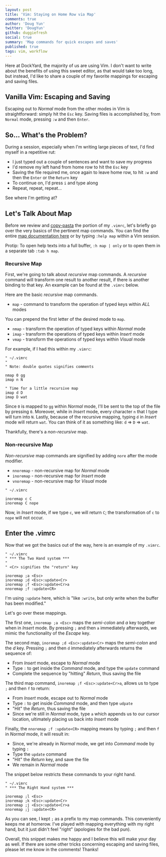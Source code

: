 ```yaml
---
layout: post
title: 'Vim: Staying on Home Row via Map'
comments: true
author: 'Doug Yun'
twitter: 'DougYun'
github: duggiefresh
social: true
summary: 'Map commands for quick escapes and saves'
published: true
tags: vim, workflow
---
```


Here at DockYard, the majority of us are using Vim. I don't want to
write about the benefits of using this sweet editor, as that would take too long,
but instead, I'd like to share a couple of my favorite mappings for
escaping and saving files.

Vanilla Vim: Escaping and Saving
--------------------------------
Escaping out to *Normal* mode from the other modes in Vim is straightforward:
simply hit the `Esc` key.
Saving files is accomplished by, from `Normal` mode, pressing `:w` and then `Enter`.

So... What's the Problem?
--------------------
During a session, especially when I'm writing large pieces of text,
I'd find myself in a repetitive rut:

* I just typed out a couple of sentences and want to save my progress
* I'd remove my left hand from home row to hit the `Esc` key
* Saving the file required me, once again to leave home row, to hit `:w`
  and then the `Enter` or the `Return` key
* To continue on, I'd press `i` and type along
* Repeat, repeat, repeat...

See where I'm getting at?

Let's Talk About Map
-------------------
Before we review and
[copy-pasta](http://www.flickr.com/search/?q=pasta)
the portion of my `.vimrc`, let's briefly go over the very basics of the
pertinent map commands.
You can find the entire [map documentation here](http://vimdoc.sourceforge.net/htmldoc/map.html)
or by typing `:help map` within a Vim session.

Protip: To open help texts into a full buffer, `:h map | only` or to open them in a separate tab `:tab h map`.

### Recursive Map
First, we're going to talk about *recursive* map commands. A *recursive*
command will transform one result to another result, if there is another
binding to that key. An example can be found at the `.vimrc` below.

Here are the basic *recursive* map commands.

* `map`  - command to transform the operation of typed keys within *ALL* modes

You can prepend the first letter of the desired mode to `map`.

* `nmap` - transform the operation of typed keys within *Normal*
  mode
* `imap` - transform the operations of typed keys within
  *Insert* mode
* `vmap` - transform the operations of typed keys within
  *Visual* mode

For example, if I had this within my `.vimrc`:

```
" ~/.vimrc
"
" Note: double quotes signifies comments

nmap 0 gg
imap n N

" Time for a little recursive map
imap d D
imap D wat
```
Since `0` is mapped to `gg` within *Normal* mode, I'll be sent to the
top of the file by pressing `0`.
Moreover, while in *Insert* mode, every character `n` that I type will turn into `N`.
Lastly, because of the recursive mapping, typing `d` in *Insert* mode
will return `wat`. You can think of it as something like: `d` => `D` =>
`wat`.

Thankfully, there's a *non-recursive* map.

### Non-recursive Map
*Non-recursive* map commands are signified by adding `nore` after the
 mode modifier.

* `nnoremap` - non-recursive map for *Normal* mode
* `inoremap` - non-recursive map for *Insert* mode
* `vnoremap` - non-recursive map for *Visual* mode

```
" ~/.vimrc

inoremap c C
inoremap C nope
```
Now, in *Insert* mode, if we type `c`, we will return `C`; the transformation of
`c` to `nope` will not occur.

Enter the .vimrc
----------------
Now that we got the basics out of the way, here is an example of my
`.vimrc`.

```
" ~/.vimrc
" *** The Two Hand system ***
"
" <Cr> signifies the "return" key

inoremap ;a <Esc>
inoremap ;d <Esc>:update<Cr>
inoremap ;f <Esc>:update<Cr>a
nnoremap ;f :update<CR>
```
I'm using `:update` here, which is "like `:write`, but only write when the buffer has been
modified."

Let's go over these mappings.

The first one, `inoremap ;a <Esc>` maps the *semi-colon* and *a* key
together when in *Insert* mode. By pressing `;` and then `a` immediately afterwards, we mimic
the functionality of the *Escape* key.

The second map, `inoremap ;d <Esc>:update<Cr>` maps the *semi-colon* and the *d* key.
Pressing `;` and then `d` immediately afterwards returns the sequence of:

* From *Insert* mode, escape to *Normal* mode
* Type `:` to get inside the *Command* mode, and type the `update`
  command
* Complete the sequence by "hitting" *Return*, thus saving the file

The third map command, `inoremap ;f <Esc>:update<Cr>a`, allows us to
type `;` and then `f` to return:

* From *Insert* mode, escape out to *Normal* mode
* Type `:` to get inside *Command* mode, and then type `udpate`
* "Hit" the *Return*, thus saving the file
* Since we're still in *Normal* mode, type `a` which appends us to our
  cursor location, ultimately placing us back into *Insert* mode

Finally, the `nnoremap ;f :update<CR>` mapping means by typing `;` and
then `f` in *Normal* mode, it will result in:

* Since, we're already in *Normal* mode, we get into *Command* mode by
  typing `:`
* Type the `update` command
* "Hit" the *Return* key, and save the file
* We remain in *Normal* mode

The snippet below restricts these commands to your right hand.

```
" ~/.vimrc
" *** The Right Hand system ***

inoremap ;l <Esc>
inoremap ;k <Esc>:update<Cr>
inoremap ;j <Esc>:update<Cr>a
nnoremap ;j :update<CR>
```

As you can see, I kept `;` as a prefix to my map commands. This
conveniently keeps me at homerow. I've played with mapping everything
with my right hand, but it just didn't feel "right" (apologies for the
bad pun).

Overall, this snippet makes me happy and I believe this will make your
day as well. If there are some other tricks
concerning escaping and saving files, please let me know in the
comments! Thanks!

